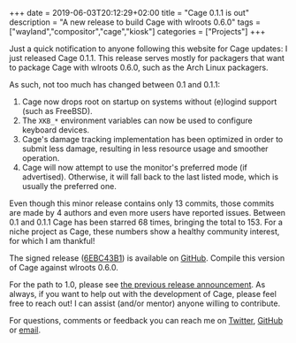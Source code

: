 +++
date = 2019-06-03T20:12:29+02:00
title = "Cage 0.1.1 is out"
description = "A new release to build Cage with wlroots 0.6.0"
tags = ["wayland","compositor","cage","kiosk"]
categories = ["Projects"]
+++

Just a quick notification to anyone following this website for Cage updates: I
just released Cage 0.1.1. This release serves mostly for packagers that want to
package Cage with wlroots 0.6.0, such as the Arch Linux packagers.

As such, not too much has changed between 0.1 and 0.1.1:

1. Cage now drops root on startup on systems without (e)logind support (such as
   FreeBSD).
2. The `XKB_*` environment variables can now be used to configure keyboard
   devices.
3. Cage's damage tracking implementation has been optimized in order to submit
   less damage, resulting in less resource usage and smoother operation.
4. Cage will now attempt to use the monitor's preferred mode (if advertised).
   Otherwise, it will fall back to the last listed mode, which is usually the
preferred one.

Even though this minor release contains only 13 commits, those commits are made
by 4 authors and even more users have reported issues.  Between 0.1 and 0.1.1
Cage has been starred 68 times, bringing the total to 153.  For a niche project
as Cage, these numbers show a healthy community interest, for which I am
thankful!

The signed release
([6EBC43B1](http://keys.gnupg.net/pks/lookup?op=vindex&fingerprint=on&search=0x37C445296EBC43B1))
is available on [GitHub](https://github.com/Hjdskes/cage/releases/tag/v0.1.1).
Compile this version of Cage against wlroots 0.6.0.

For the path to 1.0, please see [the previous release announcement](/blog/cage-01). As always, if you want to help out with the development of Cage, please feel free to reach out! I can assist (and/or mentor) anyone willing to contribute.

For questions, comments or feedback you can reach me on
[Twitter](https://twitter.com/Hjdskes), [GitHub](https://github.com/Hjdskes) or
[email](mailto:dev@hjdskes.nl).

